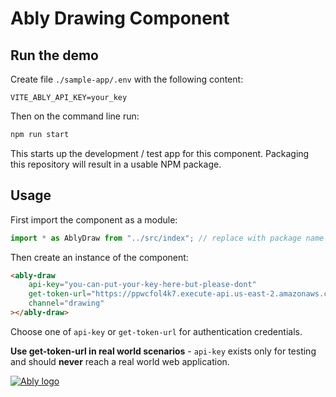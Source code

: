 # Ably Drawing Component

## Run the demo

Create file `./sample-app/.env` with the following content:

```env
VITE_ABLY_API_KEY=your_key
```

Then on the command line run:

```bash
npm run start
```

This starts up the development / test app for this component. Packaging this repository will result in a usable NPM package.

## Usage

First import the component as a module:

```js
import * as AblyDraw from "../src/index"; // replace with package name if published
```

Then create an instance of the component:

```html
<ably-draw 
    api-key="you-can-put-your-key-here-but-please-dont" 
    get-token-url="https://ppwcfol4k7.execute-api.us-east-2.amazonaws.com/default/createTokenRequest"
    channel="drawing"
></ably-draw>
```

Choose one of `api-key` or `get-token-url` for authentication credentials.

**Use get-token-url in real world scenarios** - `api-key` exists only for testing and should **never** reach a real world web application.

[![Ably logo](https://static.ably.dev/badge-black.svg?whiteboard-component)](https://ably.com)
